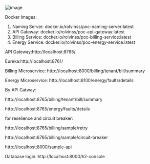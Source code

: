 
![image](https://user-images.githubusercontent.com/20879293/160077296-2cb1a51b-0468-4b1d-a365-b2e0b8d91ccf.png)



Docker Images: 
1. Naming Server: docker.io/rolvinss/poc-naming-server:latest
2. API Gateway: docker.io/rolvinss/poc-api-gateway:latest
3. Billing Service: docker.io/rolvinss/poc-billing-service:latest
4. Energy Service: docker.io/rolvinss/poc-energy-service:latest

API Gateway:http://localhost:8765/

Eureka:http://localhost:8761/

Billing Microservice: http://localhost:8000/billing/tenant/bill/summary

Energy Microservice: http://localhost:8100/energy/faults/details

By API Gatway:

http://localhost:8765/billing/tenant/bill/summary

http://localhost:8765/energy/faults/details

for reselience and circuit breaker:

http://localhost:8765/billing/sample/retry

http://localhost:8765/billing/sample/circuit-breaker

http://localhost:8000/sample-api


Database login:
http://localhost:8000/h2-console
